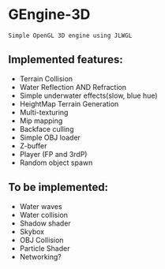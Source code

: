 # GEngine-3D
    Simple OpenGL 3D engine using JLWGL

## Implemented features:

  * Terrain Collision
  * Water Reflection AND Refraction
  * Simple underwater effects(slow, blue hue)
  * HeightMap Terrain Generation
  * Multi-texturing
  * Mip mapping
  * Backface culling
  * Simple OBJ loader
  * Z-buffer
  * Player (FP and 3rdP)
  * Random object spawn


## To be implemented:
  * Water waves
  * Water collision
  * Shadow shader
  * Skybox
  * OBJ Collision
  * Particle Shader
  * Networking?
